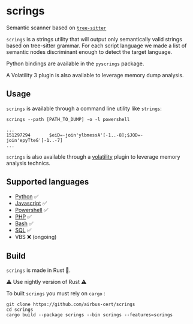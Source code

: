 # scrings

Semantic scanner based on [`tree-sitter`](https://tree-sitter.github.io/tree-sitter/)

`scrings` is a strings utility that will output only semantically valid strings based on tree-sitter grammar. For each script language we made a list of semantic nodes discriminant enough to detect the target language.

Python bindings are available in the `pyscrings` package.

A Volatility 3 plugin is also available to leverage memory dump analysis.

## Usage

`scrings` is available through a command line utility like `strings`:

```
scrings --path [PATH_TO_DUMP] -o -l powershell

...
151297294       $eiD=-join'ylbmessA'[-1..-8];$JOD=-join'epyTteG'[-1..-7]
...
```

`scrings` is also available through a [volatility](./volatility) plugin to leverage memory analysis technics.

## Supported languages

* [Python](https://github.com/tree-sitter/tree-sitter-python) ✅
* [Javascript](https://github.com/tree-sitter/tree-sitter-javascript) ✅
* [Powershell](https://github.com/airbus-cert/tree-sitter-powershell) ✅
* [PHP](https://github.com/tree-sitter/tree-sitter-php) ✅
* [Bash](https://github.com/tree-sitter/tree-sitter-bash) ✅
* [SQL](https://github.com/derekstride/tree-sitter-sql) ✅
* VBS ❌ (ongoing)

## Build

`scrings` is made in Rust 🦀.

⚠️ Use nightly version of Rust ⚠️

To built `scrings` you must rely on `cargo` :

```
git clone https://github.com/airbus-cert/scrings
cd scrings
cargo build --package scrings --bin scrings --features=scrings
```
